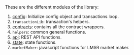 These are the different modules of the library:

1. [config](/getting_started/instance): Initialize config object and transactions loop.
2. `transactionLib`: transaction's helpers.
3. [contracts](/api_reference/contracts/): contains all the contract wrappers.
4. `helpers`: common general functions.
5. [api](/api_reference/api): REST API functions.
6. [state](/getting_started/state): state functions.
7. `marketMaker`: javascript functions for LMSR market maker.
